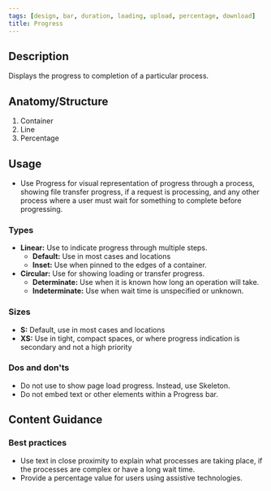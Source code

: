 ```yaml
---
tags: [design, bar, duration, loading, upload, percentage, download]
title: Progress
---
```


## Description

Displays the progress to completion of a particular process.

## Anatomy/Structure

1. Container
2. Line
3. Percentage

## Usage

- Use Progress for visual representation of progress through a process, showing file transfer progress, if a request is processing, and any other process where a user must wait for something to complete before progressing.

### Types

- **Linear:** Use to indicate progress through multiple steps.
  - **Default:** Use in most cases and locations
  - **Inset:** Use when pinned to the edges of a container.
- **Circular:** Use for showing loading or transfer progress.
  - **Determinate:** Use when it is known how long an operation will take.
  - **Indeterminate:** Use when wait time is unspecified or unknown.

### Sizes

- **S:** Default, use in most cases and locations
- **XS:** Use in tight, compact spaces, or where progress indication is secondary and not a high priority

### Dos and don'ts

- Do not use to show page load progress. Instead, use Skeleton.
- Do not embed text or other elements within a Progress bar.

## Content Guidance

### Best practices

- Use text in close proximity to explain what processes are taking place, if the processes are complex or have a long wait time.
- Provide a percentage value for users using assistive technologies.
